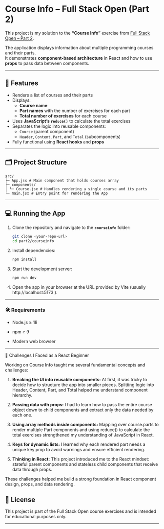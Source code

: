 # Course Info – Full Stack Open (Part 2)

This project is my solution to the **“Course Info”** exercise from [Full Stack Open – Part 2](https://fullstackopen.com/en/part2).

The application displays information about multiple programming courses and their parts.  
It demonstrates **component-based architecture** in React and how to use **props** to pass data between components.

---

## 🚀 Features
- Renders a list of courses and their parts
- Displays:
  - **Course name**
  - **Part names** with the number of exercises for each part
  - **Total number of exercises** for each course
- Uses **JavaScript’s `reduce()`** to calculate the total exercises
- Separates the logic into reusable components:
  - `Course` (parent component)
  - `Header`, `Content`, `Part`, and `Total` (subcomponents)
- Fully functional using **React hooks** and **props**

---

## 🗂️ Project Structure

```
src/
├─ App.jsx # Main component that holds courses array
├─ components/
│ └─ Course.jsx # Handles rendering a single course and its parts
└─ main.jsx # Entry point for rendering the App
```

---
## 💻 Running the App

1. Clone the repository and navigate to the **`courseinfo`** folder:
	```bash
	git clone <your-repo-url>
	cd part2/courseinfo
	```
2. Install dependencies:
	```bash
	npm install
	```
3. Start the development server:
	```bash
	npm run dev
	```
4. Open the app in your browser at the URL provided by Vite (usually http://localhost:5173
).

---
### 🛠️ Requirements

- Node.js ≥ 18

- npm ≥ 9

- Modern web browser

---

🌱 Challenges I Faced as a React Beginner

Working on Course Info taught me several fundamental concepts and challenges:

1. **Breaking the UI into reusable components:**
At first, it was tricky to decide how to structure the app into smaller pieces. Splitting logic into Header, Content, Part, and Total helped me understand component hierarchy.

2. **Passing data with props:**
I had to learn how to pass the entire course object down to child components and extract only the data needed by each one.

3. **Using array methods inside components:**
Mapping over course.parts to render multiple Part components and using reduce() to calculate the total exercises strengthened my understanding of JavaScript in React.

4. **Keys for dynamic lists:**
I learned why each rendered part needs a unique key prop to avoid warnings and ensure efficient rendering.

5. **Thinking in React:**
This project introduced me to the React mindset: stateful parent components and stateless child components that receive data through props.

These challenges helped me build a strong foundation in React component design, props, and data rendering.

## 📜 License

This project is part of the Full Stack Open course exercises and is intended for educational purposes only.


---

